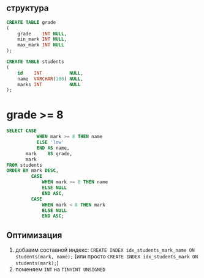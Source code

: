 ## структура

```sql
CREATE TABLE grade
(
    grade    INT NULL,
    min_mark INT NULL,
    max_mark INT NULL
);

CREATE TABLE students
(
    id    INT          NULL,
    name  VARCHAR(100) NULL,
    marks INT          NULL
);
```

# grade >= 8

```sql
SELECT CASE
           WHEN mark >= 8 THEN name
           ELSE 'low'
           END AS name,
       mark    AS grade,
       mark
FROM students
ORDER BY mark DESC,
         CASE
             WHEN mark >= 8 THEN name
             ELSE NULL
             END ASC,
         CASE
             WHEN mark < 8 THEN mark
             ELSE NULL
             END ASC;
```

## Оптимизация

1) добавим составной индекс: `CREATE INDEX idx_students_mark_name ON students(mark, name);` (или просто  `CREATE INDEX idx_students_mark ON students(mark);`)
2) поменяем `INT` на `TINYINT UNSIGNED`
